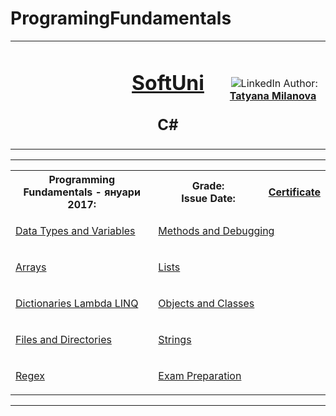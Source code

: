 # ProgramingFundamentals
<!-- Head Start -->
<table border="0" width="100%" cellspacing="1" cellpadding="3" align="center">
<tbody>
<tr>
<td align="center" width="33%"><img style="text-align: ce;" src="http://conf.softuni.bg/wp-content/uploads/2015/01/SoftUni-Logo-Flat_square-blue-300x235.png" alt="" /></td>
<td align="center" width="33%">
<h1><a href="https://softuni.bg/">SoftUni</a></h1>
<h2>C#</h2>
</td>
<td align="center" width="33%"><img src="https://avatars0.githubusercontent.com/u/22100183?s=460&v=4" alt="" />
<img src="https://www.linkedin.com/favicon.ico" alt="LinkedIn" />
Author: 
<strong>
<a title="LinkedIn Tatyana Milanova" href="https://www.linkedin.com/in/tanya-milanova-15040257/" target="_blank">
Tatyana Milanova
</a>
</strong></p>
</td>
</tr>
</tbody>
</table>
<!-- Head End -->
<!-- Programming Fundamentals Start --><hr />
<table border="0" width="100%" cellspacing="1" cellpadding="3" align="center">
    <tbody>
    <tr><th align="center" width="50%">Programming Fundamentals - януари 2017: <br /> </th><th width="40%">Grade: <br /> Issue Date:</th><th align="center width=">
    <p><a title="Programming Fundamentals" href="#" target="_blank">Certificate</a></p>
    </th></tr>
    <!-- Course Body -->
    <tr>
    <td width="50%">
    <p><a title="Data Types and Variables" href="https://github.com/tanyta78/ProgramingFundamentals/tree/master/01_DataTypesAndVariables" target="_blank">Data Types and Variables</a></p>
    </td>
    <td colspan="2" width="50%">
     <p><a title="Methods and Debugging " href="https://github.com/tanyta78/ProgramingFundamentals/tree/master/02Methods" target="_blank">Methods and Debugging</a></p>
    </td>
    </tr>
    <tr>
    <td width="50%">
    <p><a title="Arrays" href="https://github.com/tanyta78/ProgramingFundamentals/tree/master/03Arrays" target="_blank">Arrays</a></p>
    </td>
    <td colspan="2" width="50%">
    <p><a title="Lists" href="https://github.com/tanyta78/ProgramingFundamentals/tree/master/04Lists/ListHomework" target="_blank">Lists</a></p>
    </td>
    </tr>
    <tr>
    <td width="50%">
    <p><a title="Dictionaries Lambda LINQ " href="https://github.com/tanyta78/ProgramingFundamentals/tree/master/05Dictionaries" target="_blank">Dictionaries Lambda LINQ</a></p>
    </td>
    <td colspan="2" width="50%">
    <p><a title="Objects and Classes" href="https://github.com/tanyta78/ProgramingFundamentals/tree/master/06ObjectClasses" target="_blank">Objects and Classes</a></p>
    </td>
    </tr>
    <tr>
    <td width="50%">
    <p><a title="Files and Directories" href="" target="_blank">Files and Directories</a></p>
    </td>
    <td colspan="2" width="50%">
    <p><a title="Strings" href="https://github.com/tanyta78/ProgramingFundamentals/tree/master/07String" target="_blank">Strings</a></p>
    </td>
    </tr>
    <tr>
    <td width="50%">
    <p><a title="Regex" href="https://github.com/tanyta78/ProgramingFundamentals/tree/master/08Regex/RegexEx" target="_blank">Regex</a></p>
    </td>
    <td colspan="2" width="50%">
    <p><a title="Exam Preparation" href="https://github.com/tanyta78/ProgramingFundamentals/tree/master/Exams" target="_blank">Exam Preparation</a></p>
    </td>
    </tr>
    </tbody>
    </table>
    <hr />
    <!-- Programming Fundamentals End -->
